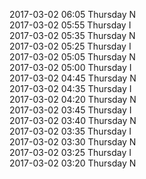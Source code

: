 2017-03-02 06:05 Thursday  N  
2017-03-02 05:55 Thursday  I  
2017-03-02 05:35 Thursday  N  
2017-03-02 05:25 Thursday  I  
2017-03-02 05:05 Thursday  N  
2017-03-02 05:00 Thursday  I  
2017-03-02 04:45 Thursday  N  
2017-03-02 04:35 Thursday  I  
2017-03-02 04:20 Thursday  N  
2017-03-02 03:45 Thursday  I  
2017-03-02 03:40 Thursday  N  
2017-03-02 03:35 Thursday  I  
2017-03-02 03:30 Thursday  N  
2017-03-02 03:25 Thursday  I  
2017-03-02 03:20 Thursday  N  
